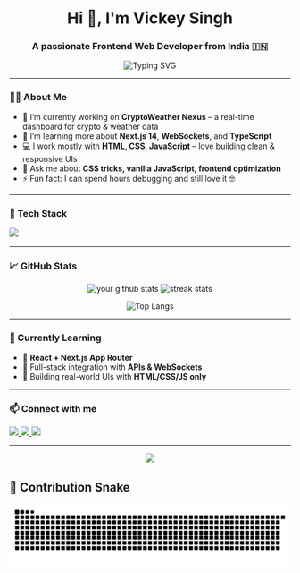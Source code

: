 <!-- Profile README.md -->

<h1 align="center">Hi 👋, I'm Vickey Singh</h1>
<h3 align="center">A passionate Frontend Web Developer from India 🇮🇳</h3>

<p align="center">
  <img src="https://readme-typing-svg.demolab.com?font=Fira+Code&duration=3000&pause=1000&center=true&vCenter=true&width=435&lines=Web+Developer+%7C+Frontend+Specialist;HTML%2C+CSS%2C+JavaScript+Expert;React%2C+Next.js%2C+TailwindCSS;Always+learning+new+stuff+%F0%9F%93%9A" alt="Typing SVG" />
</p>

---

### 👨‍💻 About Me

- 🔭 I’m currently working on **CryptoWeather Nexus** – a real-time dashboard for crypto & weather data  
- 🌱 I’m learning more about **Next.js 14**, **WebSockets**, and **TypeScript**
- 💻 I work mostly with **HTML, CSS, JavaScript** – love building clean & responsive UIs
- 💬 Ask me about **CSS tricks, vanilla JavaScript, frontend optimization**
- ⚡ Fun fact: I can spend hours debugging and still love it 🤓

---

### 🚀 Tech Stack

<p align="left">
  <img src="https://skillicons.dev/icons?i=html,css,js,react,nextjs,tailwind,bootstrap,nodejs,git,github,vscode,vercel" />
</p>

---

### 📈 GitHub Stats

<p align="center">
  <img src="https://github-readme-stats.vercel.app/api?username=vickey-singh&show_icons=true&theme=radical" alt="your github stats" width="49%"/>
  <img src="https://github-readme-streak-stats.herokuapp.com/?user=vickey-singh&theme=radical" alt="streak stats" width="49%"/>
</p>

<p align="center">
  <img src="https://github-readme-stats.vercel.app/api/top-langs/?username=vickey-singh&layout=compact&theme=radical" alt="Top Langs" width="49%"/>
</p>

---

### 🧠 Currently Learning

- 🔹 **React + Next.js App Router**
- 🔹 Full-stack integration with **APIs & WebSockets**
- 🔹 Building real-world UIs with **HTML/CSS/JS only**

---

### 📫 Connect with me

<p align="left">
  <a href="https://www.linkedin.com/in/vickey-kumar-singh-528862328/" target="_blank">
    <img src="https://img.shields.io/badge/LinkedIn-blue?style=for-the-badge&logo=linkedin" />
  </a>
  <a href="vickeykumarsingh.edu@gmail.com">
    <img src="https://img.shields.io/badge/Gmail-red?style=for-the-badge&logo=gmail" />
  </a>
  <a href="https://x.com/Vickey_Singh_" target="_blank">
    <img src="https://img.shields.io/badge/Twitter-1DA1F2?style=for-the-badge&logo=twitter" />
  </a>
</p>

---

<p align="center">
  <img src="https://github-profile-trophy.vercel.app/?username=vickey-singh&theme=onedark&no-bg=true" />
</p>


## 🐍 Contribution Snake

<p align="center">
  <img src="https://raw.githubusercontent.com/vickey-singh/vickey-singh/output/github-snake-dark.svg?palette=github-dark" alt="Snake animation" />
</p>
